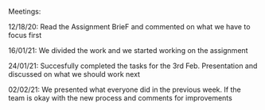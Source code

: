 Meetings:

12/18/20: Read the Assignment BrieF and commented on what we have to focus first 

16/01/21: We divided the work and we started working on the assignment

24/01/21: Succesfully completed the tasks for the 3rd Feb. Presentation and discussed on what we should work next

02/02/21: We presented what everyone did in the previous week.
          If the team is okay with the new process and comments for improvements
